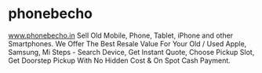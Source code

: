 # phonebecho
www.phonebecho.in
Sell Old Mobile, Phone, Tablet, iPhone and other Smartphones. We Offer The Best Resale Value For Your Old / Used Apple, Samsung, Mi Steps - Search Device, Get Instant Quote, Choose Pickup Slot, Get Doorstep Pickup With No Hidden Cost &amp; On Spot Cash Payment.
